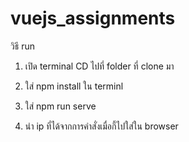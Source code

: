 # vuejs_assignments

วิธี run 

1. เปิด terminal CD ไปที่ folder ที่ clone มา

2. ใส่ npm install ใน terminl 

3. ใส่ npm run serve 

4. นำ ip ที่ได้จากการคำสั่งเมื่อกี้ไปใส่ใน browser
